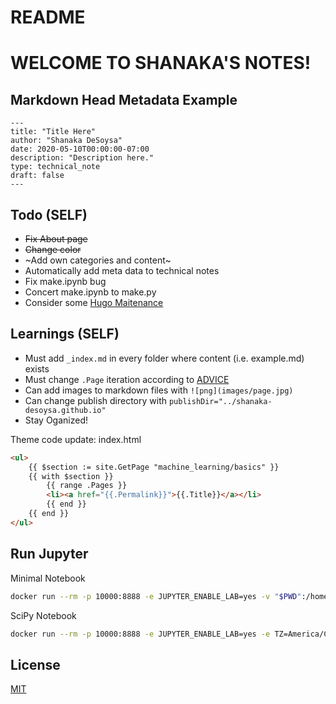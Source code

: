 # README

# WELCOME TO SHANAKA'S NOTES!

## Markdown Head Metadata Example

```
---
title: "Title Here"
author: "Shanaka DeSoysa"
date: 2020-05-10T00:00:00-07:00
description: "Description here."
type: technical_note
draft: false
---
```

## Todo (SELF)
* <s>Fix About page</s>
* <s>Change color</s>
* ~Add own categories and content~
* Automatically add meta data to technical notes
* Fix make.ipynb bug 
* Concert make.ipynb to make.py
* Consider some [Hugo Maitenance](https://discourse.gohugo.io/t/advice-needed-regarding-hugo-dev-environment-on-mac/10156/12)

## Learnings (SELF)
* Must add `_index.md` in every folder where content (i.e. example.md) exists
* Must change `.Page` iteration according to [ADVICE](https://discourse.gohugo.io/t/subsubfolders-in-chris-albon-theme/24472)
* Can add images to markdown files with `![png](images/page.jpg)`
* Can change publish directory with `publishDir="../shanaka-desoysa.github.io"`
* Stay Oganized!

Theme code update: index.html
```html
<ul>
    {{ $section := site.GetPage "machine_learning/basics" }}
    {{ with $section }}
        {{ range .Pages }}
        <li><a href="{{.Permalink}}">{{.Title}}</a></li>
        {{ end }}
    {{ end }}
</ul>
```

## Run Jupyter

Minimal Notebook

```bash
docker run --rm -p 10000:8888 -e JUPYTER_ENABLE_LAB=yes -v "$PWD":/home/jovyan/work jupyter/minimal-notebook
```

SciPy Notebook

```bash
docker run --rm -p 10000:8888 -e JUPYTER_ENABLE_LAB=yes -e TZ=America/Chicago -v "$PWD":/home/jovyan/work jupyter/scipy-notebook
```

## License
[MIT](https://choosealicense.com/licenses/mit/)
